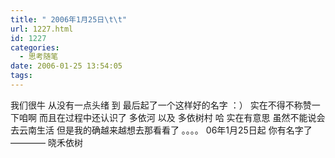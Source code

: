 ```yaml
---
title: " 2006年1月25日\t\t"
url: 1227.html
id: 1227
categories:
  - 思考随笔
date: 2006-01-25 13:54:05
tags:
---
```


我们很牛 从没有一点头绪 到 最后起了一个这样好的名字 ：） 实在不得不称赞一下咱啊 而且在过程中还认识了 多依河 以及 多依树村 哈 实在有意思 虽然不能说会去云南生活 但是我的确越来越想去那看看了 。。。。 06年1月25日起 你有名字了 ———— 晓禾依树